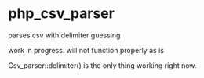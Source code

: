 php_csv_parser
==============

parses csv with delimiter guessing

work in progress. will not function properly as is

Csv_parser::delimiter() is the only thing working right now. 
